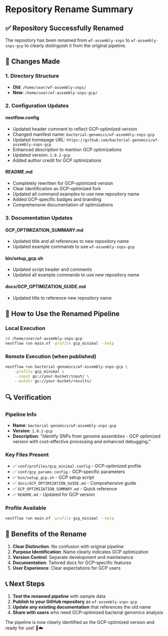 # Repository Rename Summary

## ✅ **Repository Successfully Renamed**

The repository has been renamed from `wf-assembly-snps` to `wf-assembly-snps-gcp` to clearly distinguish it from the original pipeline.

## 📝 **Changes Made**

### **1. Directory Structure**
- **Old**: `/home/user/wf-assembly-snps/`
- **New**: `/home/user/wf-assembly-snps-gcp/`

### **2. Configuration Updates**

#### **nextflow.config**
- Updated header comment to reflect GCP-optimized version
- Changed manifest name: `bacterial-genomics/wf-assembly-snps-gcp`
- Updated homepage URL: `https://github.com/bacterial-genomics/wf-assembly-snps-gcp`
- Enhanced description to mention GCP optimizations
- Updated version: `1.0.2-gcp`
- Added author credit for GCP optimizations

#### **README.md**
- Completely rewritten for GCP-optimized version
- Clear identification as GCP-optimized fork
- Updated all command examples to use new repository name
- Added GCP-specific badges and branding
- Comprehensive documentation of optimizations

### **3. Documentation Updates**

#### **GCP_OPTIMIZATION_SUMMARY.md**
- Updated title and all references to new repository name
- Updated example commands to use `wf-assembly-snps-gcp`

#### **bin/setup_gcp.sh**
- Updated script header and comments
- Updated all example commands to use new repository name

#### **docs/GCP_OPTIMIZATION_GUIDE.md**
- Updated title to reference new repository name

## 🚀 **How to Use the Renamed Pipeline**

### **Local Execution**
```bash
cd /home/user/wf-assembly-snps-gcp
nextflow run main.nf -profile gcp_minimal --help
```

### **Remote Execution (when published)**
```bash
nextflow run bacterial-genomics/wf-assembly-snps-gcp \
    -profile gcp_minimal \
    --input gs://your-bucket/input/ \
    --outdir gs://your-bucket/results/
```

## 🔍 **Verification**

### **Pipeline Info**
- **Name**: `bacterial-genomics/wf-assembly-snps-gcp`
- **Version**: `1.0.2-gcp`
- **Description**: "Identify SNPs from genome assemblies - GCP optimized version with cost-effective processing and enhanced debugging."

### **Key Files Present**
- ✅ `conf/profiles/gcp_minimal.config` - GCP-optimized profile
- ✅ `conf/gcp_params.config` - GCP-specific parameters
- ✅ `bin/setup_gcp.sh` - GCP setup script
- ✅ `docs/GCP_OPTIMIZATION_GUIDE.md` - Comprehensive guide
- ✅ `GCP_OPTIMIZATION_SUMMARY.md` - Quick reference
- ✅ `README.md` - Updated for GCP version

### **Profile Available**
```bash
nextflow run main.nf -profile gcp_minimal --help
```

## 🎯 **Benefits of the Rename**

1. **Clear Distinction**: No confusion with original pipeline
2. **Purpose Identification**: Name clearly indicates GCP optimization
3. **Version Control**: Separate development and maintenance
4. **Documentation**: Tailored docs for GCP-specific features
5. **User Experience**: Clear expectations for GCP users

## 📞 **Next Steps**

1. **Test the renamed pipeline** with sample data
2. **Publish to your GitHub repository** as `wf-assembly-snps-gcp`
3. **Update any existing documentation** that references the old name
4. **Share with users** who need GCP-optimized bacterial genomics analysis

The pipeline is now clearly identified as the GCP-optimized version and ready for use! 🧬☁️